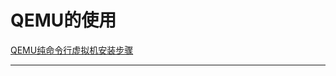 # QEMU的使用

[QEMU纯命令行虚拟机安装步骤](https://blog.csdn.net/u011795345/article/details/78681213)

--------




